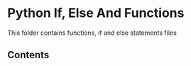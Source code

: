 # Python If, Else And Functions

This folder contains functions, if and else statements files

## Contents

